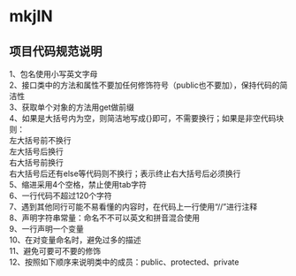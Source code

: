 # mkjIN<br>
## 项目代码规范说明<br>
1、包名使用小写英文字母<br>
2、接口类中的方法和属性不要加任何修饰符号（public也不要加），保持代码的简洁性<br>
3、获取单个对象的方法用get做前缀<br>
4、如果是大括号内为空，则简洁地写成{}即可，不需要换行；如果是非空代码块则：<br>
左大括号前不换行<br>
左大括号后换行<br>
右大括号前换行<br>
右大括号后还有else等代码则不换行；表示终止右大括号后必须换行<br>
5、缩进采用4个空格，禁止使用tab字符<br>
6、一行代码不超过120个字符<br>
7、遇到其他同行可能不易看懂的内容时，在代码上一行使用“//”进行注释<br>
8、声明字符串常量：命名不不可以英文和拼音混合使用<br>
9、一行声明一个变量<br>
10、在对变量命名时，避免过多的描述<br>
11、避免可要可不要的修饰<br>
12、按照如下顺序来说明类中的成员：public、protected、private<br>
